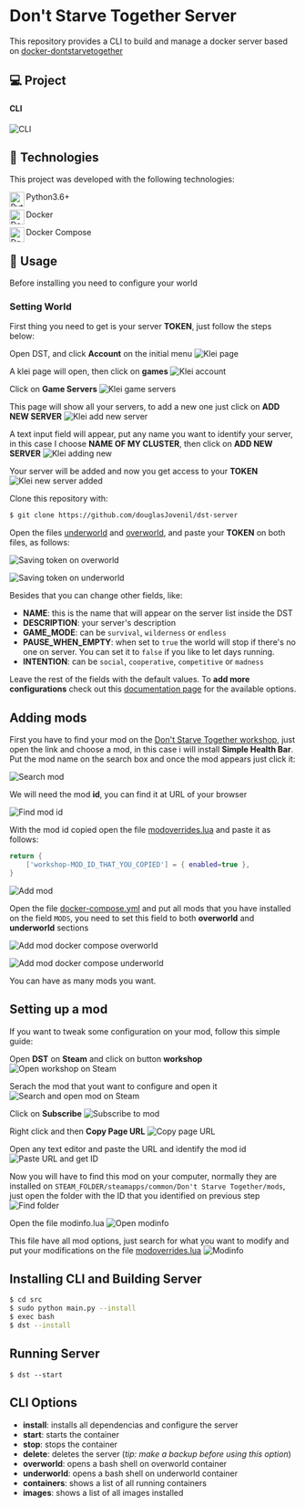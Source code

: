 # Don't Starve Together Server

This repository provides a CLI to build and manage a docker server based on [docker-dontstarvetogether](https://github.com/fairplay-zone/docker-dontstarvetogether)

## 💻 Project

#### CLI

![CLI](./docs/images/00_cli.png)

## 🚀 Technologies

This project was developed with the following technologies:

<img align="left" alt="Python" width="26px" src="https://raw.githubusercontent.com/github/explore/80688e429a7d4ef2fca1e82350fe8e3517d3494d/topics/python/python.png" /> Python3.6+

<img align="left" alt="Docker" width="26px" src="https://raw.githubusercontent.com/github/explore/80688e429a7d4ef2fca1e82350fe8e3517d3494d/topics/docker/docker.png" /> Docker

<img align="left" alt="Docker-compose" width="26px" src="https://cdn.rancher.com/wp-content/uploads/2016/04/20182217/compose.png"/> Docker Compose

## 🏃 Usage

Before installing you need to configure your world

### Setting World

First thing you need to get is your server **TOKEN**, just follow the steps below:

Open DST, and click **Account** on the initial menu
![Klei page](./docs/images/01_dst_pagina_inicial.png)

A klei page will open, then click on **games**
![Klei account](./docs/images/02_klei_conta.png)

Click on **Game Servers**
![Klei game servers](./docs/images/03_klei_game_servers.png)

This page will show all your servers, to add a new one just click on **ADD NEW SERVER**
![Klei add new server](./docs/images/04_klei_add_new_server.png)

A text input field will appear, put any name you want to identify your server, in this case I choose **NAME OF MY CLUSTER**, then click on **ADD NEW SERVER**
![Klei adding new](./docs/images/05_klei_adding_new_server.png)

Your server will be added and now you get access to your **TOKEN**
![Klei new server added](./docs/images/06_klei_new_server_added.png)

Clone this repository with:
```bash
$ git clone https://github.com/douglasJovenil/dst-server
```

Open the files [underworld](./container/underworld.env) and [overworld](./container/overworld.env), and paste your **TOKEN** on both files, as follows:

![Saving token on overworld](./docs/images/07_saving_token_on_overworld.png)

![Saving token on underworld](./docs/images/08_saving_token_on_underworld.png)

Besides that you can change other fields, like:

- **NAME**: this is the name that will appear on the server list inside the DST
- **DESCRIPTION**: your server's description
- **GAME_MODE**: can be `survival`, `wilderness` or `endless`
- **PAUSE_WHEN_EMPTY**: when set to `true` the world will stop if there's no one on server. You can set it to `false` if you like to let days running.
- **INTENTION**: can be `social`, `cooperative`, `competitive` or `madness`

Leave the rest of the fields with the default values. To **add more configurations** check out this [documentation page](https://github.com/fairplay-zone/docker-dontstarvetogether/blob/develop/docs/configuration.md) for the available options.

## Adding mods

First you have to find your mod on the [Don't Starve Together workshop](https://steamcommunity.com/app/322330/workshop/), just open the link and choose a mod, in this case i will install **Simple Health Bar**. Put the mod name on the search box and once the mod appears just click it:

![Search mod](./docs/images/09_search_mod.png)

We will need the mod **id**, you can find it at URL of your browser

![Find mod id](./docs/images/10_find_mod_id.png)

With the mod id copied open the file [modoverrides.lua](./container/modoverrides.lua) and paste it as follows:

```lua
return {
	['workshop-MOD_ID_THAT_YOU_COPIED'] = { enabled=true },
}
```

![Add mod](./docs/images/11_add_mod.png)

Open the file [docker-compose.yml](./container/docker-compose.yml) and put all mods that you have installed on the field `MODS`, you need to set this field to both **overworld** and **underworld** sections

![Add mod docker compose overworld](./docs/images/12_add_mod_docker_compose_overworld.png)

![Add mod docker compose underworld](./docs/images/13_add_mod_docker_compose_underworld.png)

You can have as many mods you want.

## Setting up a mod

If you want to tweak some configuration on your mod, follow this simple guide:

Open **DST** on **Steam** and click on button **workshop**
![Open workshop on Steam](./docs/images/14_open_workshop_on_steam.png)

Serach the mod that yout want to configure and open it
![Search and open mod on Steam](./docs/images/15_search_and_open_mod_steam.png)

Click on **Subscribe**
![Subscribe to mod](./docs/images/16_subscribe_to_mod.png)

Right click and then **Copy Page URL**
![Copy page URL](./docs/images/17_copy_page_URL.png)

Open any text editor and paste the URL and identify the mod id
![Paste URL and get ID](./docs/images/18_paste_url_get_id.png)

Now you will have to find this mod on your computer, normally they are installed on `STEAM_FOLDER/steamapps/common/Don't Starve Together/mods`, just open the folder with the ID that you identified on previous step
![Find folder](./docs/images/19_find_folder.png)

Open the file modinfo.lua
![Open modinfo](./docs/images/20_open_modinfo.png)

This file have all mod options, just search for what you want to modify and put your modifications on the file [modoverrides.lua](./container/modoverrides.lua)
![Modinfo](./docs/images/21_modinfo.png)

## Installing CLI and Building Server

```bash
$ cd src
$ sudo python main.py --install
$ exec bash
$ dst --install
```

## Running Server

```
$ dst --start
```

## CLI Options

- **install**: installs all dependencias and configure the server
- **start**: starts the container
- **stop**: stops the container
- **delete**: deletes the server (_tip: make a backup before using this option_)
- **overworld**: opens a bash shell on overworld container
- **underworld**: opens a bash shell on underworld container
- **containers**: shows a list of all running containers
- **images**: shows a list of all images installed

